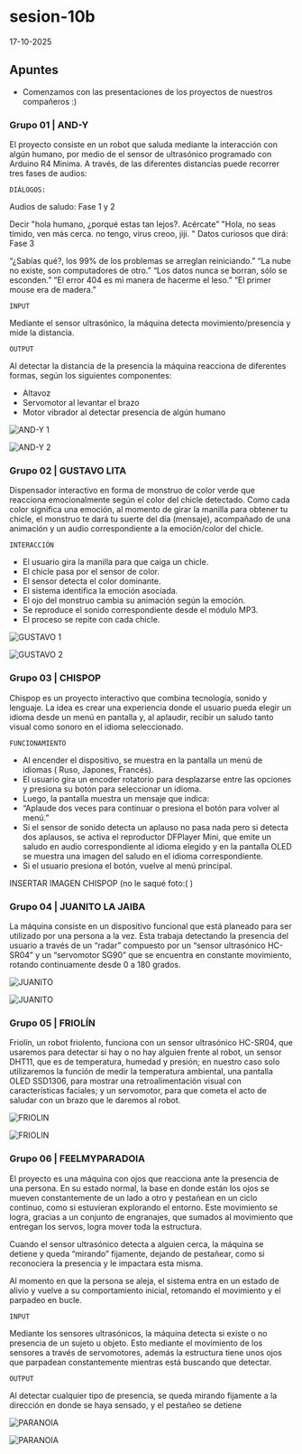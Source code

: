 # sesion-10b

17-10-2025

## Apuntes

- Comenzamos con las presentaciones de los proyectos de nuestros compañeros :)

### Grupo 01 | AND-Y

El proyecto consiste en un robot que saluda mediante la interacción con algún humano, por medio de el sensor de ultrasónico programado con Arduino R4 Minima. A través, de las diferentes distancias puede recorrer tres fases de audios:

`DIÁLOGOS:`

Audios de saludo: Fase 1 y 2

Decir "hola humano, ¿porqué estas tan lejos?. Acércate"
"Hola, no seas tímido, ven más cerca. no tengo, virus creoo, jiji. "
Datos curiosos que dirá: Fase 3

“¿Sabías qué?, los 99% de los problemas se arreglan reiniciando.”
“La nube no existe, son computadores de otro.”
“Los datos nunca se borran, sólo se esconden.”
“El error 404 es mi manera de hacerme el leso.”
“El primer mouse era de madera.”

`INPUT`

Mediante el sensor ultrasónico, la máquina detecta movimiento/presencia y mide la distancia.

`OUTPUT`

Al detectar la distancia de la presencia la máquina reacciona de diferentes formas, según los siguientes componentes:

- Altavoz
- Servomotor al levantar el brazo
- Motor vibrador al detectar presencia de algún humano

![AND-Y 1](./imagenes/andy-01.jpeg)

![AND-Y 2](./imagenes/andy-02.jpeg)

### Grupo 02 | GUSTAVO LITA

Dispensador interactivo en forma de monstruo de color verde que reacciona emocionalmente según el color del chicle detectado. Como cada color significa una emoción, al momento de girar la manilla para obtener tu chicle, el monstruo te dará tu suerte del día (mensaje), acompañado de una animación y un audio correspondiente a la emoción/color del chicle.

`INTERACCIÓN`

- El usuario gira la manilla para que caiga un chicle.
- El chicle pasa por el sensor de color.
- El sensor detecta el color dominante.
- El sistema identifica la emoción asociada.
- El ojo del monstruo cambia su animación según la emoción.
- Se reproduce el sonido correspondiente desde el módulo MP3.
- El proceso se repite con cada chicle.

![GUSTAVO 1](./imagenes/gustavo-01.jpeg)

![GUSTAVO 2](./imagenes/gustavo-02.jpeg)

### Grupo 03 | CHISPOP

Chispop es un proyecto interactivo que combina tecnología, sonido y lenguaje. La idea es crear una experiencia donde el usuario pueda elegir un idioma desde un menú en pantalla y, al aplaudir, recibir un saludo tanto visual como sonoro en el idioma seleccionado.

`FUNCIONAMIENTO`

- Al encender el dispositivo, se muestra en la pantalla un menú de idiomas ( Ruso, Japones, Francés).
- El usuario gira un encoder rotatorio para desplazarse entre las opciones y presiona su botón para seleccionar un idioma.
- Luego, la pantalla muestra un mensaje que indica:
- “Aplaude dos veces para continuar o presiona el botón para volver al menú.”
- Si el sensor de sonido detecta un aplauso no pasa nada pero si detecta dos aplausos, se activa el reproductor DFPlayer Mini, que emite un saludo en audio correspondiente al idioma elegido y en la pantalla OLED se muestra una imagen del saludo en el idioma correspondiente.
- Si el usuario presiona el botón, vuelve al menú principal.

INSERTAR IMAGEN CHISPOP (no le saqué foto:( )

### Grupo 04 | JUANITO LA JAIBA

La máquina consiste en un dispositivo funcional que está planeado para ser utilizado por una persona a la vez. Esta trabaja detectando la presencia del usuario a través de un “radar” compuesto por un “sensor ultrasónico HC-SR04” y un “servomotor SG90” que se encuentra en constante movimiento, rotando continuamente desde 0 a 180 grados.

![JUANITO](./imagenes/juanito-01.jpeg)

![JUANITO](./imagenes/juanito-02.jpeg)

### Grupo 05 | FRIOLÍN

Friolín, un robot friolento, funciona con un sensor ultrasónico HC-SR04, que usaremos para detectar si hay o no hay alguien frente al robot, un sensor DHT11, que es de temperatura, humedad y presión; en nuestro caso solo utilizaremos la función de medir la temperatura ambiental, una pantalla OLED SSD1306, para mostrar una retroalimentación visual con características faciales; y un servomotor, para que cometa el acto de saludar con un brazo que le daremos al robot.

![FRIOLIN](./imagenes/friolin-01.jpeg)

![FRIOLIN](./imagenes/friolin-02.jpeg)

### Grupo 06 | FEELMYPARADOIA

El proyecto es una máquina con ojos que reacciona ante la presencia de una persona. En su estado normal, la base en donde están los ojos se mueven constantemente de un lado a otro y pestañean en un ciclo continuo, como si estuvieran explorando el entorno. Este movimiento se logra, gracias a un conjunto de engranajes, que sumados al movimiento que entregan los servos, logra mover toda la estructura.

Cuando el sensor ultrasónico detecta a alguien cerca, la máquina se detiene y queda “mirando” fijamente, dejando de pestañear, como si reconociera la presencia y le impactara esta misma.

Al momento en que la persona se aleja, el sistema entra en un estado de alivio y vuelve a su comportamiento inicial, retomando el movimiento y el parpadeo en bucle.

`INPUT`

Mediante los sensores ultrasónicos, la máquina detecta si existe o no presencia de un sujeto u objeto. Esto mediante el movimiento de los sensores a través de servomotores, además la estructura tiene unos ojos que parpadean constantemente mientras está buscando que detectar.

`OUTPUT`

Al detectar cualquier tipo de presencia, se queda mirando fijamente a la dirección en donde se haya sensado, y el pestañeo se detiene

![PARANOIA](./imagenes/paranoia-01.jpeg)

![PARANOIA](./imagenes/paranoia-02.jpeg)
